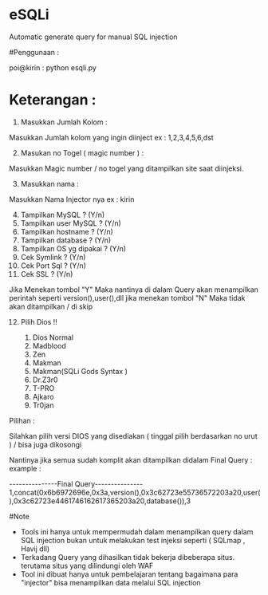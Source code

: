 # eSQLi
Automatic generate query for manual SQL injection

#Penggunaan :

poi@kirin : python esqli.py

# Keterangan :

1. Masukkan Jumlah Kolom :

Masukkan Jumlah kolom yang ingin diinject
ex : 1,2,3,4,5,6,dst

2. Masukan no Togel ( magic number ) :

Masukkan Magic number / no togel yang ditampilkan site saat diinjeksi.

3. Masukkan nama :

Masukkan Nama Injector nya 
ex : kirin 

4. Tampilkan MySQL ? (Y/n)
5. Tampilkan user MySQL ? (Y/n)
6. Tampilkan hostname ? (Y/n)
7. Tampilkan database ? (Y/n)
8. Tampilkan OS yg dipakai ? (Y/n)
9. Cek Symlink ? (Y/n)
10. Cek Port Sql ? (Y/n) 
11. Cek SSL ? (Y/n)

Jika Menekan tombol "Y" Maka nantinya di dalam Query akan menampilkan perintah seperti version(),user(),dll
jika menekan tombol "N" Maka tidak akan ditampilkan / di skip

12. Pilih Dios !! 

    1. Dios Normal 
    2. Madblood 
    3. Zen 
    4. Makman 
    5. Makman(SQLi Gods Syntax ) 
    6. Dr.Z3r0 
    7. T-PRO 
    8. Ajkaro 
    9. Tr0jan 

  Pilihan :

Silahkan pilih versi DIOS yang disediakan ( tinggal pilih berdasarkan no urut ) / bisa juga dikosongi 

Nantinya jika semua sudah komplit akan ditampilkan didalam Final Query :
example :

---------------Final Query---------------
1,concat(0x6b6972696e,0x3a,version(),0x3c62723e55736572203a20,user(),0x3c62723e4461746162617365203a20,database()),3

#Note 

- Tools ini hanya untuk mempermudah dalam menampilkan query dalam SQL injection bukan untuk melakukan test injeksi seperti ( SQLmap , Havij dll) 
- Terkadang Query yang dihasilkan tidak bekerja dibeberapa situs. terutama situs yang dilindungi oleh WAF
- Tool ini dibuat hanya untuk pembelajaran tentang bagaimana para "injector" bisa menampilkan data melalui SQL injection
